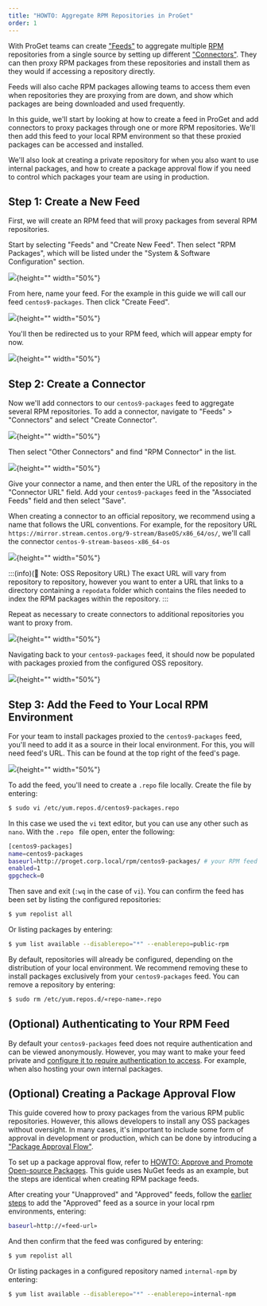 ```yaml
---
title: "HOWTO: Aggregate RPM Repositories in ProGet"
order: 1
---
```


With ProGet teams can create ["Feeds"](/docs/proget/feeds/feed-overview) to aggregate multiple [RPM](https://rpm.org/) repositories from a single source by setting up different ["Connectors"](/docs/proget/feeds/connector-overview). They can then proxy RPM packages from these repositories and install them as they would if accessing a repository directly.

Feeds will also cache RPM packages allowing teams to access them even when repositories they are proxying from are down, and show which packages are being downloaded and used frequently.

In this guide, we'll start by looking at how to create a feed in ProGet and add connectors to proxy packages through one or more RPM repositories. We'll then add this feed to your local RPM environment so that these proxied packages can be accessed and installed.

We'll also look at creating a private repository for when you also want to use internal packages, and how to create a package approval flow if you need to control which packages your team are using in production.

## Step 1: Create a New Feed

First, we will create an RPM feed that will proxy packages from several RPM repositories.

Start by selecting "Feeds" and "Create New Feed". Then select "RPM Packages", which will be listed under the "System & Software Configuration" section.

![](/resources/docs/proget-rpm-createfeed.png){height="" width="50%"}

From here, name your feed. For the example in this guide we will call our feed `centos9-packages`. Then click "Create Feed".

![](/resources/docs/proget-rpm-feedname-centos.png){height="" width="50%"}

You'll then be redirected us to your RPM feed, which will appear empty for now.

![](/resources/docs/proget-rpm-feed-centos-empty.png){height="" width="50%"}

## Step 2: Create a Connector

Now we'll add connectors to our `centos9-packages` feed to aggregate several RPM repositories. To add a connector, navigate to "Feeds" > "Connectors" and select "Create Connector".

![](/resources/docs/proget-addconnector.png){height="" width="50%"}

Then select "Other Connectors" and find "RPM Connector" in the list.

![](/resources/docs/proget-addconnector-rpm.png){height="" width="50%"}

Give your connector a name, and then enter the URL of the repository in the "Connector URL" field. Add your `centos9-packages` feed in the "Associated Feeds" field and then select "Save".

When creating a connector to an official repository, we recommend using a name that follows the URL conventions. For example, for the repository URL `https://mirror.stream.centos.org/9-stream/BaseOS/x86_64/os/`, we'll call the connector `centos-9-stream-baseos-x86_64-os`

![](/resources/docs/proget-createconnector-rpm-centos.png){height="" width="50%"}

:::(info)(📄 Note: OSS Repository URL)
The exact URL will vary from repository to repository, however you want to enter a URL that links to a directory containing a `repodata` folder which contains the files needed to index the RPM packages within the repository.
:::

Repeat as necessary to create connectors to additional repositories you want to proxy from.

![](/resources/docs/proget-connectors-rpm.png){height="" width="50%"}

Navigating back to your `centos9-packages` feed, it should now be populated with packages proxied from the configured OSS repository.

![](/resources/docs/proget-rpm-feed-packages.png){height="" width="50%"}

## Step 3: Add the Feed to Your Local RPM Environment

For your team to install packages proxied to the `centos9-packages` feed, you'll need to add it as a source in their local environment. For this, you will need feed's URL. This can be found at the top right of the feed's page.

![](/resources/docs/proget-rpm-feed-url.png){height="" width="50%"}

To add the feed, you'll need to create a `.repo` file locally. Create the file by entering:

```bash
$ sudo vi /etc/yum.repos.d/centos9-packages.repo
```

In this case we used the `vi` text editor, but you can use any other such as `nano`. With the `.repo ` file open, enter the following:

```bash
[centos9-packages]
name=centos9-packages
baseurl=http://proget.corp.local/rpm/centos9-packages/ # your RPM feed URL
enabled=1
gpgcheck=0
```

Then save and exit (`:wq` in the case of `vi`). You can confirm the feed has been set by listing the configured repositories:

```bash
$ yum repolist all
```

Or listing packages by entering:

```bash
$ yum list available --disablerepo="*" --enablerepo=public-rpm
```

By default, repositories will already be configured, depending on the distribution of your local environment. We recommend removing these to install packages exclusively from your `centos9-packages` feed. You can remove a repository by entering:

```bash
$ sudo rm /etc/yum.repos.d/«repo-name».repo
```

## (Optional) Authenticating to Your RPM Feed

By default your `centos9-packages` feed does not require authentication and can be viewed anonymously. However, you may want to make your feed private and [configure it to require authentication to access](/docs/proget/feeds/rpm#authenticating-to-rpm-yum-feeds). For example, when also hosting your own internal packages.

## (Optional) Creating a Package Approval Flow

This guide covered how to proxy packages from the various RPM public repositories. However, this allows developers to install any OSS packages without oversight. In many cases, it's important to include some form of approval in development or production, which can be done by introducing a ["Package Approval Flow"](/docs/proget/packages/package-promotion).

To set up a package approval flow, refer to [HOWTO: Approve and Promote Open-source Packages](/docs/proget/packages/package-promotion/proget-howto-promote-packages). This guide uses NuGet feeds as an example, but the steps are identical when creating RPM package feeds.

After creating your "Unapproved" and "Approved" feeds, follow the [earlier steps](#step-3-add-the-feed-to-your-local-rpm-environment) to add the "Approved" feed as a source in your local rpm environments, entering:

```bash
baseurl=http://«feed-url»
```

And then confirm that the feed was configured by entering:

```bash
$ yum repolist all
```

Or listing packages in a configured repository named `internal-npm` by entering:

```bash
$ yum list available --disablerepo="*" --enablerepo=internal-npm
```
